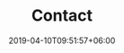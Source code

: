 ---
title: "Contact"
watermark: ""
date: 2019-04-10T09:51:57+06:00
short_description: "Cupidatat non proident sunt culpa qui officia deserunt mollit <br> anim idest laborum sed ut perspiciatis."
page_header_image: "images/background/about.jpg"
description : "Contact us with any questions or comments! We'd love to have you join the team!"

layout: "contact"
draft: false
---